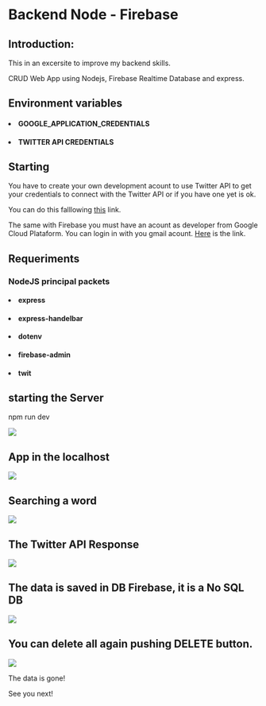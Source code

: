# Backend Node - Firebase

## Introduction:

This in an excersite to improve my backend skills. 

CRUD Web App using Nodejs, Firebase Realtime Database and express.

## Environment variables

#### <li>GOOGLE_APPLICATION_CREDENTIALS</li>
#### <li>TWITTER API CREDENTIALS</li>

## Starting

You have to create your own development acount to use Twitter API to get your credentials to connect with the Twitter API or if you have one yet is ok.

You can do this falllowing [this](https://developer.twitter.com/en) link.

The same with Firebase you must have an acount as developer from Google Cloud Plataform. You can login in with you gmail acount. [Here](https://developers.google.com/) is the link.

## Requeriments

### NodeJS principal packets

#### <li> express</li>
#### <li> express-handelbar</li>
#### <li> dotenv</li>
#### <li> firebase-admin</li>
#### <li> twit</li>

## starting the Server

npm run dev

<img src="./node-firebase-twetter/backend/img/test1.png"></img>

## App in the localhost

<img src="./node-firebase-twetter/backend/img/test2.png"></img>

## Searching a word

<img src="./node-firebase-twetter/backend/img/test3.png"></img>

## The Twitter API Response

<img src="./node-firebase-twetter/backend/img/test4.png"></img>

## The data is saved in DB Firebase, it is a No SQL DB

<img src="./node-firebase-twetter/backend/img/test5.png"></img>

## You can delete all again pushing DELETE button.


<img src="./node-firebase-twetter/backend/img/test6.png"></img>


The data is gone!

See you next!









